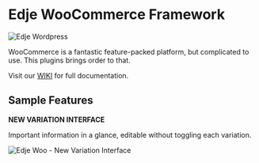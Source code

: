 # Edje WooCommerce Framework

![Edje Wordpress](http://cdn.setyono.net/edge/wp-edge.jpg)

WooCommerce is a fantastic feature-packed platform, but complicated to use. This plugins brings order to that.

Visit our [WIKI](https://github.com/hrsetyono/edje-woo/wiki) for full documentation.

## Sample Features

**NEW VARIATION INTERFACE**

Important information in a glance, editable without toggling each variation.

![Edje Woo - New Variation Interface](http://cdn.setyono.net/edjewoo/variation.jpg)
